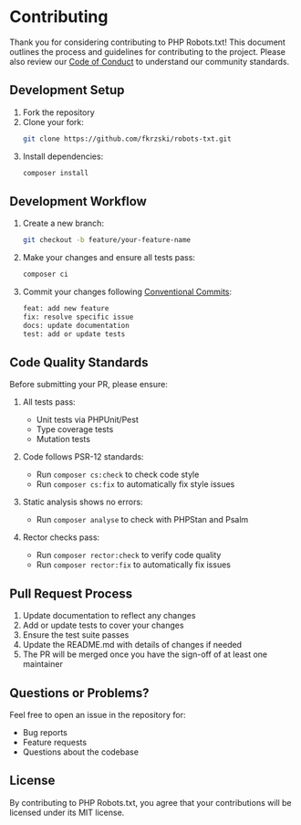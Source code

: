 # Contributing

Thank you for considering contributing to PHP Robots.txt! This document outlines the process and guidelines for contributing to the project. Please also review our [Code of Conduct](CODE_OF_CONDUCT.md) to understand our community standards.

## Development Setup

1. Fork the repository
2. Clone your fork:
   ```bash
   git clone https://github.com/fkrzski/robots-txt.git
   ```
3. Install dependencies:
   ```bash
   composer install
   ```

## Development Workflow

1. Create a new branch:
   ```bash
   git checkout -b feature/your-feature-name
   ```

2. Make your changes and ensure all tests pass:
   ```bash
   composer ci
   ```

3. Commit your changes following [Conventional Commits](https://www.conventionalcommits.org/):
   ```bash
   feat: add new feature
   fix: resolve specific issue
   docs: update documentation
   test: add or update tests
   ```

## Code Quality Standards

Before submitting your PR, please ensure:

1. All tests pass:
   - Unit tests via PHPUnit/Pest
   - Type coverage tests
   - Mutation tests

2. Code follows PSR-12 standards:
   - Run `composer cs:check` to check code style
   - Run `composer cs:fix` to automatically fix style issues

3. Static analysis shows no errors:
   - Run `composer analyse` to check with PHPStan and Psalm

4. Rector checks pass:
   - Run `composer rector:check` to verify code quality
   - Run `composer rector:fix` to automatically fix issues

## Pull Request Process

1. Update documentation to reflect any changes
2. Add or update tests to cover your changes
3. Ensure the test suite passes
4. Update the README.md with details of changes if needed
5. The PR will be merged once you have the sign-off of at least one maintainer

## Questions or Problems?

Feel free to open an issue in the repository for:
- Bug reports
- Feature requests
- Questions about the codebase

## License

By contributing to PHP Robots.txt, you agree that your contributions will be licensed under its MIT license.